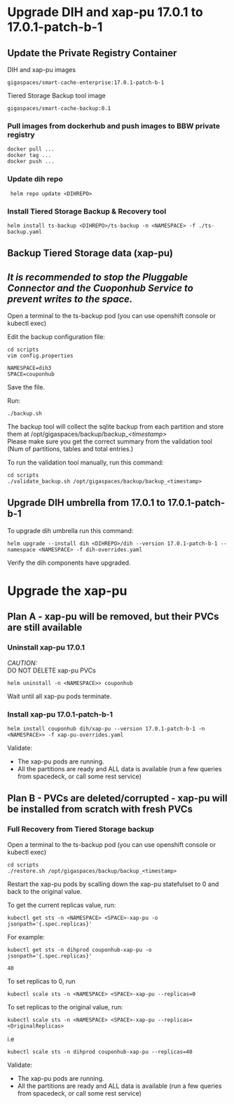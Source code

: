 # Upgrade DIH and xap-pu 17.0.1 to 17.0.1-patch-b-1

## Update the Private Registry Container

DIH and xap-pu images
```
gigaspaces/smart-cache-enterprise:17.0.1-patch-b-1
```

Tiered Storage Backup tool image
``` 
gigaspaces/smart-cache-backup:0.1
```


### Pull images from dockerhub and push images to BBW private registry
```
docker pull ...
docker tag ...
docker push ...
```

### Update dih repo
``` helm repo update <DIHREPO>```

### Install Tiered Storage Backup & Recovery tool
``` helm install ts-backup <DIHREPO>/ts-backup -n <NAMESPACE> -f ./ts-backup.yaml ```

## Backup Tiered Storage data (xap-pu)
## *It is recommended to stop the Pluggable Connector and the Cuoponhub Service to prevent writes to the space.*

Open a terminal to the ts-backup pod (you can use openshift console or kubectl exec)

Edit the backup configuration file:
```
cd scripts
vim config.properties
```
   ``` NAMESPACE=dih3 ``` \
   ``` SPACE=couponhub ```

Save the file.

Run:
``` 
./backup.sh
```

The backup tool will collect the sqlite backup from each partition and store them at /opt/gigaspaces/backup/backup_*\<timestamp\>* \
Please make sure you get the correct summary from the validation tool (Num of partitions, tables and total entries.)

To run the validation tool manually, run this command:

```
cd scripts
./validate_backup.sh /opt/gigaspaces/backup/backup_<timestamp>
```

## Upgrade DIH umbrella from 17.0.1 to 17.0.1-patch-b-1
To upgrade dih umbrella run this command:
```
helm upgrade --install dih <DIHREPO>/dih --version 17.0.1-patch-b-1 --namespace <NAMESPACE> -f dih-overrides.yaml
```
Verify the dih components have upgraded.

# Upgrade the xap-pu 

## Plan A - xap-pu will be removed, but their PVCs are still available
### Uninstall xap-pu 17.0.1
*CAUTION:* \
DO NOT DELETE xap-pu PVCs

```
helm uninstall -n <NAMESPACE>> couponhub
```
Wait until all xap-pu pods terminate. 

### Install xap-pu 17.0.1-patch-b-1
```
helm install couponhub dih/xap-pu --version 17.0.1-patch-b-1 -n <NAMESPACE>> -f xap-pu-overrides.yaml
``` 
Validate:
* The xap-pu pods are running.
* All the partitions are ready and ALL data is available (run a few queries from spacedeck, or call some rest service)

## Plan B - PVCs are deleted/corrupted - xap-pu will be installed from scratch with fresh PVCs
### Full Recovery from Tiered Storage backup
Open a terminal to the ts-backup pod (you can use openshift console or kubectl exec)

``` 
cd scripts
./restore.sh /opt/gigaspaces/backup/backup_<timestamp>
```

Restart the xap-pu pods by scalling down the xap-pu statefulset to 0 and back to the original value.

To get the current replicas value, run:
```
kubectl get sts -n <NAMESPACE> <SPACE>-xap-pu -o jsonpath='{.spec.replicas}'
```
For example:
```
kubectl get sts -n dihprod couponhub-xap-pu -o jsonpath='{.spec.replicas}'

40
```
To set replicas to 0, run
```
kubectl scale sts -n <NAMESPACE> <SPACE>-xap-pu --replicas=0

```

To set replicas to the original value, run:
```
kubectl scale sts -n <NAMESPACE> <SPACE>-xap-pu --replicas=<OriginalReplicas>
```
i.e
```
kubectl scale sts -n dihprod couponhub-xap-pu --replicas=40
```

Validate:
* The xap-pu pods are running.
* All the partitions are ready and ALL data is available (run a few queries from spacedeck, or call some rest service)
